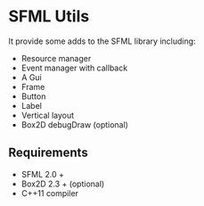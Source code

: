 SFML Utils
==========

It provide some adds to the SFML library including:

* Resource manager
* Event manager with callback
* A Gui
 * Frame
 * Button
 * Label
 * Vertical layout
* Box2D debugDraw (optional)

Requirements
------------

* SFML 2.0 +
* Box2D 2.3 + (optional)
* C++11 compiler
